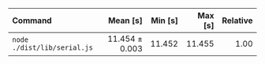 | Command | Mean [s] | Min [s] | Max [s] | Relative |
|:---|---:|---:|---:|---:|
| `node ./dist/lib/serial.js` | 11.454 ± 0.003 | 11.452 | 11.455 | 1.00 |
